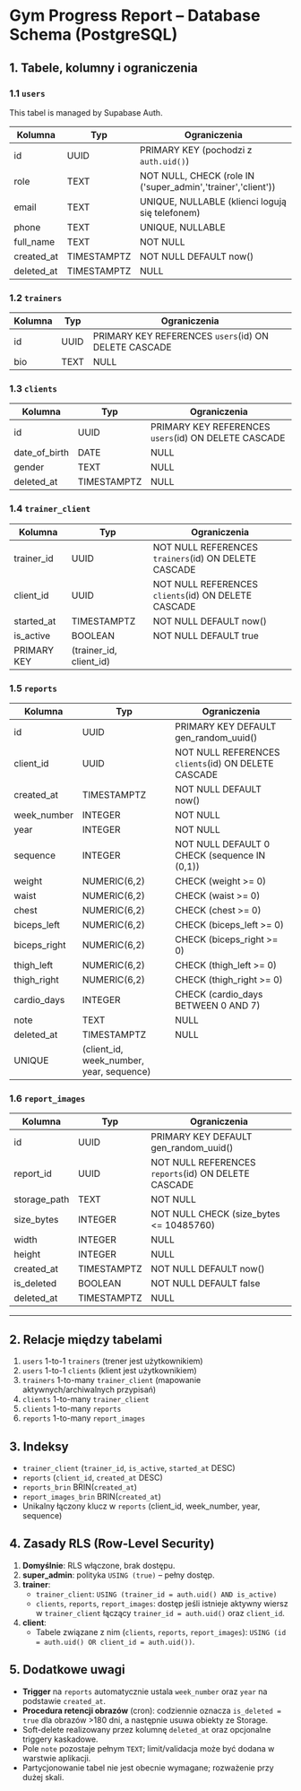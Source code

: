 # Gym Progress Report – Database Schema (PostgreSQL)

## 1. Tabele, kolumny i ograniczenia

### 1.1  `users`

This tabel is managed by Supabase Auth. 

| Kolumna | Typ | Ograniczenia |
|---------|-----|--------------|
| id | UUID | PRIMARY KEY (pochodzi z `auth.uid()`) |
| role | TEXT | NOT NULL, CHECK (role IN ('super_admin','trainer','client')) |
| email | TEXT | UNIQUE, NULLABLE (klienci logują się telefonem) |
| phone | TEXT | UNIQUE, NULLABLE |
| full_name | TEXT | NOT NULL |
| created_at | TIMESTAMPTZ | NOT NULL DEFAULT now() |
| deleted_at | TIMESTAMPTZ | NULL |

### 1.2  `trainers`
| Kolumna | Typ | Ograniczenia |
|---------|-----|--------------|
| id | UUID | PRIMARY KEY REFERENCES `users`(id) ON DELETE CASCADE |
| bio | TEXT | NULL |

### 1.3  `clients`
| Kolumna | Typ | Ograniczenia |
|---------|-----|--------------|
| id | UUID | PRIMARY KEY REFERENCES `users`(id) ON DELETE CASCADE |
| date_of_birth | DATE | NULL |
| gender | TEXT | NULL |
| deleted_at | TIMESTAMPTZ | NULL |

### 1.4  `trainer_client`
| Kolumna | Typ | Ograniczenia |
|---------|-----|--------------|
| trainer_id | UUID | NOT NULL REFERENCES `trainers`(id) ON DELETE CASCADE |
| client_id | UUID | NOT NULL REFERENCES `clients`(id) ON DELETE CASCADE |
| started_at | TIMESTAMPTZ | NOT NULL DEFAULT now() |
| is_active | BOOLEAN | NOT NULL DEFAULT true |
| PRIMARY KEY | (trainer_id, client_id) | |

### 1.5  `reports`
| Kolumna | Typ | Ograniczenia |
|---------|-----|--------------|
| id | UUID | PRIMARY KEY DEFAULT gen_random_uuid() |
| client_id | UUID | NOT NULL REFERENCES `clients`(id) ON DELETE CASCADE |
| created_at | TIMESTAMPTZ | NOT NULL DEFAULT now() |
| week_number | INTEGER | NOT NULL |
| year | INTEGER | NOT NULL |
| sequence | INTEGER | NOT NULL DEFAULT 0 CHECK (sequence IN (0,1)) |
| weight | NUMERIC(6,2) | CHECK (weight >= 0) |
| waist | NUMERIC(6,2) | CHECK (waist >= 0) |
| chest | NUMERIC(6,2) | CHECK (chest >= 0) |
| biceps_left | NUMERIC(6,2) | CHECK (biceps_left >= 0) |
| biceps_right | NUMERIC(6,2) | CHECK (biceps_right >= 0) |
| thigh_left | NUMERIC(6,2) | CHECK (thigh_left >= 0) |
| thigh_right | NUMERIC(6,2) | CHECK (thigh_right >= 0) |
| cardio_days | INTEGER | CHECK (cardio_days BETWEEN 0 AND 7) |
| note | TEXT | NULL |
| deleted_at | TIMESTAMPTZ | NULL |
| UNIQUE | (client_id, week_number, year, sequence) | |

### 1.6  `report_images`
| Kolumna | Typ | Ograniczenia |
|---------|-----|--------------|
| id | UUID | PRIMARY KEY DEFAULT gen_random_uuid() |
| report_id | UUID | NOT NULL REFERENCES `reports`(id) ON DELETE CASCADE |
| storage_path | TEXT | NOT NULL |
| size_bytes | INTEGER | NOT NULL CHECK (size_bytes <= 10485760) |
| width | INTEGER | NULL |
| height | INTEGER | NULL |
| created_at | TIMESTAMPTZ | NOT NULL DEFAULT now() |
| is_deleted | BOOLEAN | NOT NULL DEFAULT false |
| deleted_at | TIMESTAMPTZ | NULL |

---

## 2. Relacje między tabelami
1. `users` 1-to-1 `trainers`  (trener jest użytkownikiem)
2. `users` 1-to-1 `clients`   (klient jest użytkownikiem)
3. `trainers` 1-to-many `trainer_client`  (mapowanie aktywnych/archiwalnych przypisań)
4. `clients` 1-to-many `trainer_client`
5. `clients` 1-to-many `reports`
6. `reports` 1-to-many `report_images`

## 3. Indeksy
- `trainer_client`  (`trainer_id`, `is_active`, `started_at` DESC)
- `reports`         (`client_id`, `created_at` DESC)
- `reports_brin`    BRIN(`created_at`)
- `report_images_brin` BRIN(`created_at`)
- Unikalny łączony klucz w `reports` (client_id, week_number, year, sequence)

## 4. Zasady RLS (Row-Level Security)
1. **Domyślnie**: RLS włączone, brak dostępu.
2. **super_admin**: polityka `USING (true)` – pełny dostęp.
3. **trainer**:
   - `trainer_client`: `USING (trainer_id = auth.uid() AND is_active)`
   - `clients`, `reports`, `report_images`: dostęp jeśli istnieje aktywny wiersz w `trainer_client` łączący `trainer_id = auth.uid()` oraz `client_id`.
4. **client**:
   - Tabele związane z nim (`clients`, `reports`, `report_images`): `USING (id = auth.uid() OR client_id = auth.uid())`.

## 5. Dodatkowe uwagi
- **Trigger** na `reports` automatycznie ustala `week_number` oraz `year` na podstawie `created_at`.
- **Procedura retencji obrazów** (cron): codziennie oznacza `is_deleted = true` dla obrazów >180 dni, a następnie usuwa obiekty ze Storage.
- Soft-delete realizowany przez kolumnę `deleted_at` oraz opcjonalne triggery kaskadowe.
- Pole `note` pozostaje pełnym `TEXT`; limit/validacja może być dodana w warstwie aplikacji.
- Partycjonowanie tabel nie jest obecnie wymagane; rozważenie przy dużej skali.
